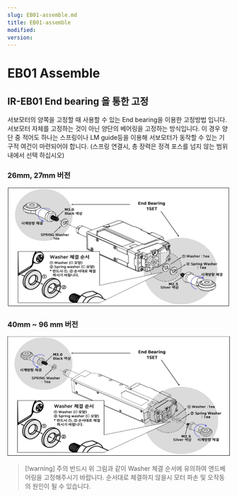 ```yaml
---
slug: EB01-assemble.md
title: EB01-assemble
modified: 
version:
---
```

# EB01 Assemble
## IR-EB01 End bearing 을 통한 고정
서보모터의 양쪽을 고정할 때 사용할 수 있는 End bearing을 이용한 고정방법 입니다.
서보모터 자체를 고정하는 것이 아닌 양단의 베어링을 고정하는 방식입니다. 
이 경우 양단 중 적어도 하나는 스프링이나 LM guide등을 이용해 서보모터가 동작할 수 있는 기구적 여건이 마련되어야 합니다. (스프링 연결시, 총 장력은 정격 포스를 넘지 않는 범위내에서 선택 하십시오)
### 26mm, 27mm 버전
![eb01 assemble 01](./data/eb01-asb-01.png)
### 40mm ~ 96 mm 버전
![eb01 assemble 02](./data/eb01-asb-02.png)

>[!warning] 주의
>반드시 위 그림과 같이 Washer 체결 순서에 유의하여 엔드베어링을 고정해주시기 바랍니다. 순서대로 체결하지 않을시 모터 파손 및 오작동의 원인이 될 수 있습니다.
